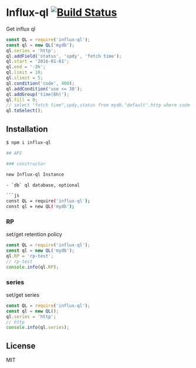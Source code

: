 # Influx-ql [![Build Status](https://travis-ci.org/vicanso/influx-ql.svg?branch=master)](https://travis-ci.org/vicanso/influx-ql)

Get influx ql

```js
const QL = require('influx-ql');
const ql = new QL('mydb');
ql.series = 'http';
ql.addField('status', 'spdy', 'fetch time');
ql.start = '2016-01-01';
ql.end = '-3h';
ql.limit = 10;
ql.slimit = 5;
ql.condition('code', 400);
ql.addCondition('use <= 30');
ql.addGroup('time(6h)');
ql.fill = 0;
// select "fetch time",spdy,status from mydb."default".http where code = 400 and time <= now() - 3h and time >= '2016-01-01' and use <= 30 group by time(6h) fill(0) limit 10 slimit 5
ql.toSelect();
```

## Installation

```bash
$ npm i influx-ql

## API

### constructor

new Influx-ql Instance

- `db` ql database, optional

```js
const QL = require('influx-ql');
const ql = new QL('mydb');
```

### RP

set/get retention policy

```js
const QL = require('influx-ql');
const ql = new QL('mydb');
ql.RP = 'rp-test';
// rp-test
console.info(ql.RP);
```

### series

set/get series

```js
const QL = require('influx-ql');
const ql = new QL();
ql.series = 'http';
// http
console.info(ql.series);
```

## License

MIT